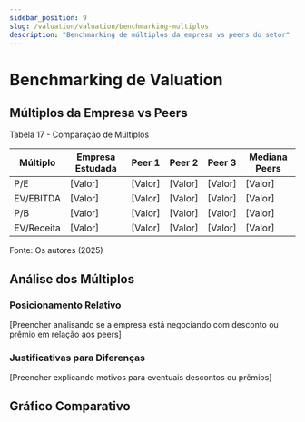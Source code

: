 ```yaml
---
sidebar_position: 9
slug: /valuation/valuation/benchmarking-multiplos
description: "Benchmarking de múltiplos da empresa vs peers do setor"
---
```


# Benchmarking de Valuation

## Múltiplos da Empresa vs Peers

<p style={{textAlign: 'center'}}>Tabela 17 - Comparação de Múltiplos</p>

| Múltiplo | Empresa Estudada | Peer 1 | Peer 2 | Peer 3 | Mediana Peers |
|----------|------------------|--------|--------|--------|---------------|
| P/E | [Valor] | [Valor] | [Valor] | [Valor] | [Valor] |
| EV/EBITDA | [Valor] | [Valor] | [Valor] | [Valor] | [Valor] |
| P/B | [Valor] | [Valor] | [Valor] | [Valor] | [Valor] |
| EV/Receita | [Valor] | [Valor] | [Valor] | [Valor] | [Valor] |

<p style={{textAlign: 'center'}}>Fonte: Os autores (2025)</p>

## Análise dos Múltiplos

### Posicionamento Relativo

[Preencher analisando se a empresa está negociando com desconto ou prêmio em relação aos peers]

### Justificativas para Diferenças

[Preencher explicando motivos para eventuais descontos ou prêmios]

## Gráfico Comparativo
